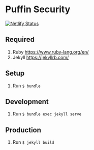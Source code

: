 # Puffin Security
[![Netlify Status](https://api.netlify.com/api/v1/badges/7d84b708-4357-4b48-b241-73daae089e13/deploy-status)](https://app.netlify.com/sites/puffinsecurity/deploys)
## Required
1.  Ruby https://www.ruby-lang.org/en/
2. Jekyll https://jekyllrb.com/
## Setup
1. Run ``$ bundle``
## Development
1. Run ``$ bundle exec jekyll serve``
## Production
1. Run ``$ jekyll build``
